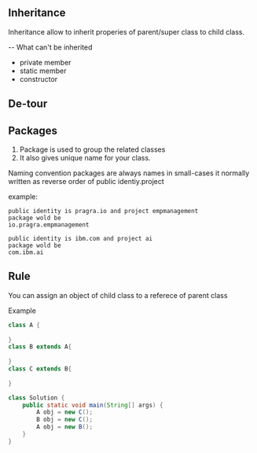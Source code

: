 ## Inheritance
Inheritance allow to inherit properies of parent/super class to 
child class.

-- What can't be inherited
   - private member 
   - static member 
   - constructor 
## De-tour 
## Packages 
1. Package is used to group the related classes
2. It also gives unique name for your class. 

Naming convention 
packages are always names in small-cases 
it normally written as reverse order of public identiy.project

example:

    public identity is pragra.io and project empmanagement 
    package wold be 
    io.pragra.empmanagement

    public identity is ibm.com and project ai
    package wold be
    com.ibm.ai


## Rule
You can assign an object of child class to a referece of 
parent class 

Example 
````java
class A {
    
}
class B extends A{
    
}
class C extends B{
    
}

class Solution {
    public static void main(String[] args) {
        A obj = new C();
        B obj = new C();
        A obj = new B();
    }
}
````
